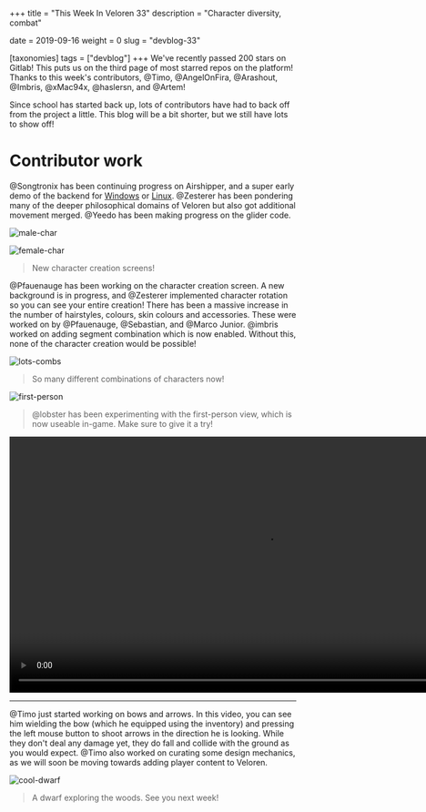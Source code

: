 +++
title = "This Week In Veloren 33"
description = "Character diversity, combat"

date = 2019-09-16
weight = 0
slug = "devblog-33"

[taxonomies]
tags = ["devblog"]
+++
We've recently passed 200 stars on Gitlab! This puts us on the third page of most starred repos on the platform! Thanks to this week's contributors, @Timo, @AngelOnFira, @Arashout, @Imbris, @xMac94x, @haslersn, and @Artem!

Since school has started back up, lots of contributors have had to back off from the project a little. This blog will be a bit shorter, but we still have lots to show off!

# Contributor work

@Songtronix has been continuing progress on Airshipper, and a super early demo of the backend for [Windows](https://airshipper.songtronix.com/nightly/master/windows/artifacts.zip) or [Linux](https://airshipper.songtronix.com/nightly/master/linux/artifacts.zip). @Zesterer has been pondering many of the deeper philosophical domains of Veloren but also got additional movement merged. @Yeedo has been making progress on the glider code.

![male-char](https://media.discordapp.net/attachments/597826574095613962/622823155999965195/screenshot_1568562996613.png?width=1194&height=684)

![female-char](https://media.discordapp.net/attachments/597826574095613962/622823158390456333/screenshot_1568562938326.png?width=1194&height=684)

> New character creation screens!

@Pfauenauge has been working on the character creation screen. A new background is in progress, and @Zesterer implemented character rotation so you can see your entire creation! There has been a massive increase in the number of hairstyles, colours, skin colours and accessories. These were worked on by @Pfauenauge, @Sebastian, and @Marco Junior. @imbris worked on adding segment combination which is now enabled. Without this, none of the character creation would be possible!

![lots-combs](https://cdn.discordapp.com/attachments/597826574095613962/622824401091428352/screenshot_1568563253538.png)

> So many different combinations of characters now!

![first-person](https://cdn.discordapp.com/attachments/597826574095613962/622827798968533012/screenshot_1568564097243.png)

> @lobster has been experimenting with the first-person view, which is now useable in-game. Make sure to give it a try!

<video width=900 controls>
  <source src="https://cdn.discordapp.com/attachments/523568428905398283/623185669132517400/untitled.mp4" type="video/mp4">
Your browser does not support the video tag.
</video>

<hr>

@Timo just started working on bows and arrows. In this video, you can see him wielding the bow (which he equipped using the inventory) and pressing the left mouse button to shoot arrows in the direction he is looking. While they don't deal any damage yet, they do fall and collide with the ground as you would expect. @Timo also worked on curating some design mechanics, as we will soon be moving towards adding player content to Veloren.

![cool-dwarf](https://cdn.discordapp.com/attachments/597826574095613962/622825658053033996/screenshot_1568563539261.png)

> A dwarf exploring the woods. See you next week!